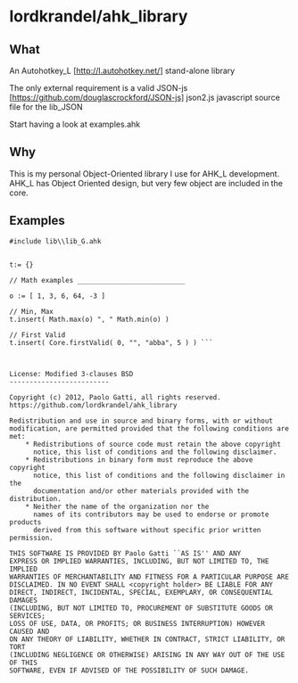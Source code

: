 lordkrandel/ahk_library
================================

What
------------------------

An Autohotkey_L [http://l.autohotkey.net/] stand-alone library

The only external requirement is a valid JSON-js [https://github.com/douglascrockford/JSON-js] json2.js javascript source file for the lib_JSON

Start having a look at examples.ahk


Why
------------------------

This is my personal Object-Oriented library I use for AHK_L development.
AHK_L has Object Oriented design, but very few object are included in the core.


Examples
------------------------

```#include lib\lib_CORE.ahk
#include lib\\lib_G.ahk


t:= {}

// Math examples ___________________________

o := [ 1, 3, 6, 64, -3 ]

// Min, Max
t.insert( Math.max(o) ", " Math.min(o) )

// First Valid
t.insert( Core.firstValid( 0, "", "abba", 5 ) ) ```



License: Modified 3-clauses BSD
-------------------------

Copyright (c) 2012, Paolo Gatti, all rights reserved.
https://github.com/lordkrandel/ahk_library

Redistribution and use in source and binary forms, with or without
modification, are permitted provided that the following conditions are met:
    * Redistributions of source code must retain the above copyright
      notice, this list of conditions and the following disclaimer.
    * Redistributions in binary form must reproduce the above copyright
      notice, this list of conditions and the following disclaimer in the
      documentation and/or other materials provided with the distribution.
    * Neither the name of the organization nor the
      names of its contributors may be used to endorse or promote products
      derived from this software without specific prior written permission.

THIS SOFTWARE IS PROVIDED BY Paolo Gatti ``AS IS'' AND ANY
EXPRESS OR IMPLIED WARRANTIES, INCLUDING, BUT NOT LIMITED TO, THE IMPLIED
WARRANTIES OF MERCHANTABILITY AND FITNESS FOR A PARTICULAR PURPOSE ARE
DISCLAIMED. IN NO EVENT SHALL <copyright holder> BE LIABLE FOR ANY
DIRECT, INDIRECT, INCIDENTAL, SPECIAL, EXEMPLARY, OR CONSEQUENTIAL DAMAGES
(INCLUDING, BUT NOT LIMITED TO, PROCUREMENT OF SUBSTITUTE GOODS OR SERVICES;
LOSS OF USE, DATA, OR PROFITS; OR BUSINESS INTERRUPTION) HOWEVER CAUSED AND
ON ANY THEORY OF LIABILITY, WHETHER IN CONTRACT, STRICT LIABILITY, OR TORT
(INCLUDING NEGLIGENCE OR OTHERWISE) ARISING IN ANY WAY OUT OF THE USE OF THIS
SOFTWARE, EVEN IF ADVISED OF THE POSSIBILITY OF SUCH DAMAGE.

